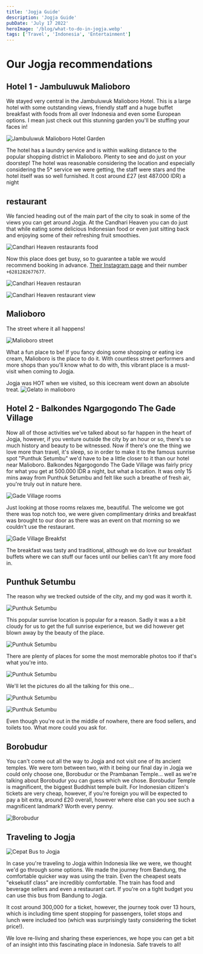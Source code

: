```yaml
---
title: 'Jogja Guide'
description: 'Jogja Guide'
pubDate: 'July 17 2022'
heroImage: '/blog/what-to-do-in-jogja.webp'
tags: ['Travel', 'Indonesia', 'Entertainment']
---
```


# Our Jogja recommendations

## Hotel 1 - Jambuluwuk Malioboro

We stayed very central in the Jambuluwuk Malioboro Hotel. This is a large hotel with some outstanding views, friendly staff and a huge buffet breakfast with foods from all over Indonesia and even some European options. I mean just check out this stunning garden you'll be stuffing your faces in!

![Jambuluwuk Malioboro Hotel Garden](/blog/whatToDoInIndonesia/Jogja/hotelBreakfastGarden.webp)

The hotel has a laundry service and is within walking distance to the popular shopping district in Malioboro. Plenty to see and do just on your doorstep! The hotel was reasonable considering the location and especially considering the 5\* service we were getting, the staff were stars and the hotel itself was so well furnished. It cost around £27 (est 487.000 IDR) a night

## restaurant

We fancied heading out of the main part of the city to soak in some of the views you can get around Jogja. At the Candhari Heaven you can do just that while eating some delicious Indonesian food or even just sitting back and enjoying some of their refreshing fruit smoothies.

![Candhari Heaven restaurants food](/blog/whatToDoInIndonesia/Jogja/niceResturantFood.webp)

Now this place does get busy, so to guarantee a table we would recommend booking in advance. [Their Instagram page](https://www.instagram.com/candhariheaven/) and their number `+6281282677677`.

![Candhari Heaven restauran](/blog/whatToDoInIndonesia/Jogja/niceResturant.webp)

![Candhari Heaven restaurant view](/blog/whatToDoInIndonesia/Jogja/niceResturantView2.webp)

## Malioboro

The street where it all happens!

![Malioboro street](/blog/whatToDoInIndonesia/Jogja/malioboro.webp)

What a fun place to be! If you fancy doing some shopping or eating ice cream, Malioboro is the place to do it. With countless street performers and more shops than you'll know what to do with, this vibrant place is a must-visit when coming to Jogja.

Jogja was HOT when we visited, so this icecream went down an absolute treat.
![Gelato in malioboro](/blog/whatToDoInIndonesia/Jogja/malioboroGelato.webp)

## Hotel 2 - Balkondes Ngargogondo The Gade Village

Now all of those activities we've talked about so far happen in the heart of Jogja, however, if you venture outside the city by an hour or so, there's so much history and beauty to be witnessed. Now if there's one the thing we love more than travel, it's sleep, so in order to make it to the famous sunrise spot "Punthuk Setumbu" we'd have to be a little closer to it than our hotel near Malioboro. Balkondes Ngargogondo The Gade Village was fairly pricy for what you get at 500.000 IDR a night, but what a location. It was only 15 mins away from Punthuk Setumbu and felt like such a breathe of fresh air, you're truly out in nature here.

![Gade Village rooms](/blog/whatToDoInIndonesia/Jogja/hotel2Rooms.webp)

Just looking at those rooms relaxes me, beautiful. The welcome we got there was top notch too, we were given complimentary drinks and breakfast was brought to our door as there was an event on that morning so we couldn't use the restaurant.

![Gade Village Breakfst](/blog/whatToDoInIndonesia/Jogja/hotel2Breakfast.webp)

The breakfast was tasty and traditional, although we do love our breakfast buffets where we can stuff our faces until our bellies can't fit any more food in.

## Punthuk Setumbu

The reason why we trecked outside of the city, and my god was it worth it.

![Punthuk Setumbu](/blog/whatToDoInIndonesia/Jogja/sunriseSignCrop.webp)

This popular sunrise location is popular for a reason. Sadly it was a a bit cloudy for us to get the full sunrise experience, but we did however get blown away by the beauty of the place.

![Punthuk Setumbu](/blog/whatToDoInIndonesia/Jogja/sunrisePlace.webp)

There are plenty of places for some the most memorable photos too if that's what you're into.

![Punthuk Setumbu](/blog/whatToDoInIndonesia/Jogja/loveSign.webp)

We'll let the pictures do all the talking for this one...

![Punthuk Setumbu](/blog/whatToDoInIndonesia/Jogja/sunrisePlace2.webp)

![Punthuk Setumbu](/blog/whatToDoInIndonesia/Jogja/sunrisePlace3.webp)

Even though you're out in the middle of nowhere, there are food sellers, and toilets too. What more could you ask for.

## Borobudur

You can't come out all the way to Jogja and not visit one of its ancient temples. We were torn between two, with it being our final day in Jogja we could only choose one, Borobudur or the Prambanan Temple... well as we're talking about Borobudur you can guess which we chose. Borobudur Temple is magnificent, the biggest Buddhist temple built. For Indonesian citizen's tickets are very cheap, however, if you're foreign you will be expected to pay a bit extra, around £20 overall, however where else can you see such a magnificent landmark? Worth every penny.

![Borobudur](/blog/whatToDoInIndonesia/Jogja/boroboudor.webp)

## Traveling to Jogja

![Cepat Bus to Jogja](/blog/whatToDoInIndonesia/Jogja/bus-bandung-jogja.webp)

In case you're traveling to Jogja within Indonesia like we were, we thought we'd go through some options. We made the journey from Bandung, the comfortable quicker way was using the train. Even the cheapest seats "eksekutif class" are incredibly comfortable. The train has food and beverage sellers and even a restaurant cart. If you're on a tight budget you can use this bus from Bandung to Jogja.

It cost around 300,000 for a ticket, however, the journey took over 13 hours, which is including time spent stopping for passengers, toilet stops and lunch were included too (which was surprisingly tasty considering the ticket price!).

We love re-living and sharing these experiences, we hope you can get a bit of an insight into this fascinating place in Indonesia. Safe travels to all!
